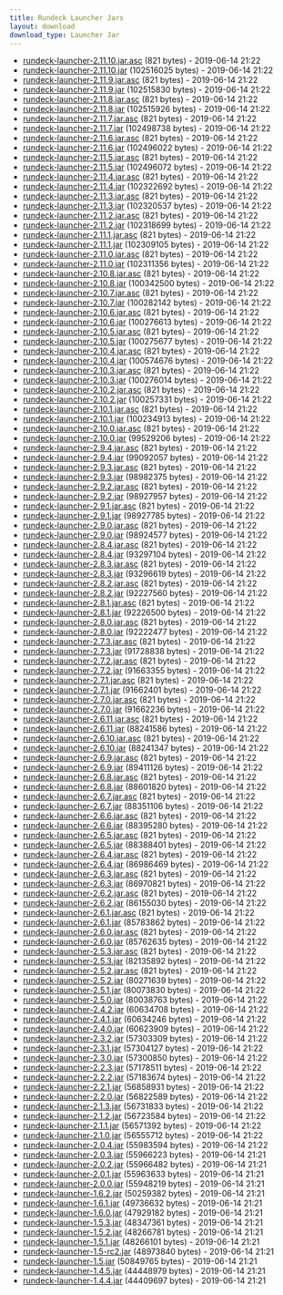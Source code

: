 ```yaml
---
title: Rundeck Launcher Jars
layout: download
download_type: Launcher Jar
---
```

* [rundeck-launcher-2.11.10.jar.asc](https://download.rundeck.org/jar/rundeck-launcher-2.11.10.jar.asc) (821 bytes) - 2019-06-14 21:22
* [rundeck-launcher-2.11.10.jar](https://download.rundeck.org/jar/rundeck-launcher-2.11.10.jar) (102516025 bytes) - 2019-06-14 21:22
* [rundeck-launcher-2.11.9.jar.asc](https://download.rundeck.org/jar/rundeck-launcher-2.11.9.jar.asc) (821 bytes) - 2019-06-14 21:22
* [rundeck-launcher-2.11.9.jar](https://download.rundeck.org/jar/rundeck-launcher-2.11.9.jar) (102515830 bytes) - 2019-06-14 21:22
* [rundeck-launcher-2.11.8.jar.asc](https://download.rundeck.org/jar/rundeck-launcher-2.11.8.jar.asc) (821 bytes) - 2019-06-14 21:22
* [rundeck-launcher-2.11.8.jar](https://download.rundeck.org/jar/rundeck-launcher-2.11.8.jar) (102515926 bytes) - 2019-06-14 21:22
* [rundeck-launcher-2.11.7.jar.asc](https://download.rundeck.org/jar/rundeck-launcher-2.11.7.jar.asc) (821 bytes) - 2019-06-14 21:22
* [rundeck-launcher-2.11.7.jar](https://download.rundeck.org/jar/rundeck-launcher-2.11.7.jar) (102498738 bytes) - 2019-06-14 21:22
* [rundeck-launcher-2.11.6.jar.asc](https://download.rundeck.org/jar/rundeck-launcher-2.11.6.jar.asc) (821 bytes) - 2019-06-14 21:22
* [rundeck-launcher-2.11.6.jar](https://download.rundeck.org/jar/rundeck-launcher-2.11.6.jar) (102496022 bytes) - 2019-06-14 21:22
* [rundeck-launcher-2.11.5.jar.asc](https://download.rundeck.org/jar/rundeck-launcher-2.11.5.jar.asc) (821 bytes) - 2019-06-14 21:22
* [rundeck-launcher-2.11.5.jar](https://download.rundeck.org/jar/rundeck-launcher-2.11.5.jar) (102496072 bytes) - 2019-06-14 21:22
* [rundeck-launcher-2.11.4.jar.asc](https://download.rundeck.org/jar/rundeck-launcher-2.11.4.jar.asc) (821 bytes) - 2019-06-14 21:22
* [rundeck-launcher-2.11.4.jar](https://download.rundeck.org/jar/rundeck-launcher-2.11.4.jar) (102322692 bytes) - 2019-06-14 21:22
* [rundeck-launcher-2.11.3.jar.asc](https://download.rundeck.org/jar/rundeck-launcher-2.11.3.jar.asc) (821 bytes) - 2019-06-14 21:22
* [rundeck-launcher-2.11.3.jar](https://download.rundeck.org/jar/rundeck-launcher-2.11.3.jar) (102320537 bytes) - 2019-06-14 21:22
* [rundeck-launcher-2.11.2.jar.asc](https://download.rundeck.org/jar/rundeck-launcher-2.11.2.jar.asc) (821 bytes) - 2019-06-14 21:22
* [rundeck-launcher-2.11.2.jar](https://download.rundeck.org/jar/rundeck-launcher-2.11.2.jar) (102318699 bytes) - 2019-06-14 21:22
* [rundeck-launcher-2.11.1.jar.asc](https://download.rundeck.org/jar/rundeck-launcher-2.11.1.jar.asc) (821 bytes) - 2019-06-14 21:22
* [rundeck-launcher-2.11.1.jar](https://download.rundeck.org/jar/rundeck-launcher-2.11.1.jar) (102309105 bytes) - 2019-06-14 21:22
* [rundeck-launcher-2.11.0.jar.asc](https://download.rundeck.org/jar/rundeck-launcher-2.11.0.jar.asc) (821 bytes) - 2019-06-14 21:22
* [rundeck-launcher-2.11.0.jar](https://download.rundeck.org/jar/rundeck-launcher-2.11.0.jar) (102311356 bytes) - 2019-06-14 21:22
* [rundeck-launcher-2.10.8.jar.asc](https://download.rundeck.org/jar/rundeck-launcher-2.10.8.jar.asc) (821 bytes) - 2019-06-14 21:22
* [rundeck-launcher-2.10.8.jar](https://download.rundeck.org/jar/rundeck-launcher-2.10.8.jar) (100342500 bytes) - 2019-06-14 21:22
* [rundeck-launcher-2.10.7.jar.asc](https://download.rundeck.org/jar/rundeck-launcher-2.10.7.jar.asc) (821 bytes) - 2019-06-14 21:22
* [rundeck-launcher-2.10.7.jar](https://download.rundeck.org/jar/rundeck-launcher-2.10.7.jar) (100282142 bytes) - 2019-06-14 21:22
* [rundeck-launcher-2.10.6.jar.asc](https://download.rundeck.org/jar/rundeck-launcher-2.10.6.jar.asc) (821 bytes) - 2019-06-14 21:22
* [rundeck-launcher-2.10.6.jar](https://download.rundeck.org/jar/rundeck-launcher-2.10.6.jar) (100276613 bytes) - 2019-06-14 21:22
* [rundeck-launcher-2.10.5.jar.asc](https://download.rundeck.org/jar/rundeck-launcher-2.10.5.jar.asc) (821 bytes) - 2019-06-14 21:22
* [rundeck-launcher-2.10.5.jar](https://download.rundeck.org/jar/rundeck-launcher-2.10.5.jar) (100275677 bytes) - 2019-06-14 21:22
* [rundeck-launcher-2.10.4.jar.asc](https://download.rundeck.org/jar/rundeck-launcher-2.10.4.jar.asc) (821 bytes) - 2019-06-14 21:22
* [rundeck-launcher-2.10.4.jar](https://download.rundeck.org/jar/rundeck-launcher-2.10.4.jar) (100574676 bytes) - 2019-06-14 21:22
* [rundeck-launcher-2.10.3.jar.asc](https://download.rundeck.org/jar/rundeck-launcher-2.10.3.jar.asc) (821 bytes) - 2019-06-14 21:22
* [rundeck-launcher-2.10.3.jar](https://download.rundeck.org/jar/rundeck-launcher-2.10.3.jar) (100276014 bytes) - 2019-06-14 21:22
* [rundeck-launcher-2.10.2.jar.asc](https://download.rundeck.org/jar/rundeck-launcher-2.10.2.jar.asc) (821 bytes) - 2019-06-14 21:22
* [rundeck-launcher-2.10.2.jar](https://download.rundeck.org/jar/rundeck-launcher-2.10.2.jar) (100257331 bytes) - 2019-06-14 21:22
* [rundeck-launcher-2.10.1.jar.asc](https://download.rundeck.org/jar/rundeck-launcher-2.10.1.jar.asc) (821 bytes) - 2019-06-14 21:22
* [rundeck-launcher-2.10.1.jar](https://download.rundeck.org/jar/rundeck-launcher-2.10.1.jar) (100234913 bytes) - 2019-06-14 21:22
* [rundeck-launcher-2.10.0.jar.asc](https://download.rundeck.org/jar/rundeck-launcher-2.10.0.jar.asc) (821 bytes) - 2019-06-14 21:22
* [rundeck-launcher-2.10.0.jar](https://download.rundeck.org/jar/rundeck-launcher-2.10.0.jar) (99529206 bytes) - 2019-06-14 21:22
* [rundeck-launcher-2.9.4.jar.asc](https://download.rundeck.org/jar/rundeck-launcher-2.9.4.jar.asc) (821 bytes) - 2019-06-14 21:22
* [rundeck-launcher-2.9.4.jar](https://download.rundeck.org/jar/rundeck-launcher-2.9.4.jar) (99092057 bytes) - 2019-06-14 21:22
* [rundeck-launcher-2.9.3.jar.asc](https://download.rundeck.org/jar/rundeck-launcher-2.9.3.jar.asc) (821 bytes) - 2019-06-14 21:22
* [rundeck-launcher-2.9.3.jar](https://download.rundeck.org/jar/rundeck-launcher-2.9.3.jar) (98982375 bytes) - 2019-06-14 21:22
* [rundeck-launcher-2.9.2.jar.asc](https://download.rundeck.org/jar/rundeck-launcher-2.9.2.jar.asc) (821 bytes) - 2019-06-14 21:22
* [rundeck-launcher-2.9.2.jar](https://download.rundeck.org/jar/rundeck-launcher-2.9.2.jar) (98927957 bytes) - 2019-06-14 21:22
* [rundeck-launcher-2.9.1.jar.asc](https://download.rundeck.org/jar/rundeck-launcher-2.9.1.jar.asc) (821 bytes) - 2019-06-14 21:22
* [rundeck-launcher-2.9.1.jar](https://download.rundeck.org/jar/rundeck-launcher-2.9.1.jar) (98927785 bytes) - 2019-06-14 21:22
* [rundeck-launcher-2.9.0.jar.asc](https://download.rundeck.org/jar/rundeck-launcher-2.9.0.jar.asc) (821 bytes) - 2019-06-14 21:22
* [rundeck-launcher-2.9.0.jar](https://download.rundeck.org/jar/rundeck-launcher-2.9.0.jar) (98924577 bytes) - 2019-06-14 21:22
* [rundeck-launcher-2.8.4.jar.asc](https://download.rundeck.org/jar/rundeck-launcher-2.8.4.jar.asc) (821 bytes) - 2019-06-14 21:22
* [rundeck-launcher-2.8.4.jar](https://download.rundeck.org/jar/rundeck-launcher-2.8.4.jar) (93297104 bytes) - 2019-06-14 21:22
* [rundeck-launcher-2.8.3.jar.asc](https://download.rundeck.org/jar/rundeck-launcher-2.8.3.jar.asc) (821 bytes) - 2019-06-14 21:22
* [rundeck-launcher-2.8.3.jar](https://download.rundeck.org/jar/rundeck-launcher-2.8.3.jar) (93296619 bytes) - 2019-06-14 21:22
* [rundeck-launcher-2.8.2.jar.asc](https://download.rundeck.org/jar/rundeck-launcher-2.8.2.jar.asc) (821 bytes) - 2019-06-14 21:22
* [rundeck-launcher-2.8.2.jar](https://download.rundeck.org/jar/rundeck-launcher-2.8.2.jar) (92227560 bytes) - 2019-06-14 21:22
* [rundeck-launcher-2.8.1.jar.asc](https://download.rundeck.org/jar/rundeck-launcher-2.8.1.jar.asc) (821 bytes) - 2019-06-14 21:22
* [rundeck-launcher-2.8.1.jar](https://download.rundeck.org/jar/rundeck-launcher-2.8.1.jar) (92226500 bytes) - 2019-06-14 21:22
* [rundeck-launcher-2.8.0.jar.asc](https://download.rundeck.org/jar/rundeck-launcher-2.8.0.jar.asc) (821 bytes) - 2019-06-14 21:22
* [rundeck-launcher-2.8.0.jar](https://download.rundeck.org/jar/rundeck-launcher-2.8.0.jar) (92222477 bytes) - 2019-06-14 21:22
* [rundeck-launcher-2.7.3.jar.asc](https://download.rundeck.org/jar/rundeck-launcher-2.7.3.jar.asc) (821 bytes) - 2019-06-14 21:22
* [rundeck-launcher-2.7.3.jar](https://download.rundeck.org/jar/rundeck-launcher-2.7.3.jar) (91728838 bytes) - 2019-06-14 21:22
* [rundeck-launcher-2.7.2.jar.asc](https://download.rundeck.org/jar/rundeck-launcher-2.7.2.jar.asc) (821 bytes) - 2019-06-14 21:22
* [rundeck-launcher-2.7.2.jar](https://download.rundeck.org/jar/rundeck-launcher-2.7.2.jar) (91663355 bytes) - 2019-06-14 21:22
* [rundeck-launcher-2.7.1.jar.asc](https://download.rundeck.org/jar/rundeck-launcher-2.7.1.jar.asc) (821 bytes) - 2019-06-14 21:22
* [rundeck-launcher-2.7.1.jar](https://download.rundeck.org/jar/rundeck-launcher-2.7.1.jar) (91662401 bytes) - 2019-06-14 21:22
* [rundeck-launcher-2.7.0.jar.asc](https://download.rundeck.org/jar/rundeck-launcher-2.7.0.jar.asc) (821 bytes) - 2019-06-14 21:22
* [rundeck-launcher-2.7.0.jar](https://download.rundeck.org/jar/rundeck-launcher-2.7.0.jar) (91662236 bytes) - 2019-06-14 21:22
* [rundeck-launcher-2.6.11.jar.asc](https://download.rundeck.org/jar/rundeck-launcher-2.6.11.jar.asc) (821 bytes) - 2019-06-14 21:22
* [rundeck-launcher-2.6.11.jar](https://download.rundeck.org/jar/rundeck-launcher-2.6.11.jar) (88241586 bytes) - 2019-06-14 21:22
* [rundeck-launcher-2.6.10.jar.asc](https://download.rundeck.org/jar/rundeck-launcher-2.6.10.jar.asc) (821 bytes) - 2019-06-14 21:22
* [rundeck-launcher-2.6.10.jar](https://download.rundeck.org/jar/rundeck-launcher-2.6.10.jar) (88241347 bytes) - 2019-06-14 21:22
* [rundeck-launcher-2.6.9.jar.asc](https://download.rundeck.org/jar/rundeck-launcher-2.6.9.jar.asc) (821 bytes) - 2019-06-14 21:22
* [rundeck-launcher-2.6.9.jar](https://download.rundeck.org/jar/rundeck-launcher-2.6.9.jar) (89411126 bytes) - 2019-06-14 21:22
* [rundeck-launcher-2.6.8.jar.asc](https://download.rundeck.org/jar/rundeck-launcher-2.6.8.jar.asc) (821 bytes) - 2019-06-14 21:22
* [rundeck-launcher-2.6.8.jar](https://download.rundeck.org/jar/rundeck-launcher-2.6.8.jar) (88601820 bytes) - 2019-06-14 21:22
* [rundeck-launcher-2.6.7.jar.asc](https://download.rundeck.org/jar/rundeck-launcher-2.6.7.jar.asc) (821 bytes) - 2019-06-14 21:22
* [rundeck-launcher-2.6.7.jar](https://download.rundeck.org/jar/rundeck-launcher-2.6.7.jar) (88351106 bytes) - 2019-06-14 21:22
* [rundeck-launcher-2.6.6.jar.asc](https://download.rundeck.org/jar/rundeck-launcher-2.6.6.jar.asc) (821 bytes) - 2019-06-14 21:22
* [rundeck-launcher-2.6.6.jar](https://download.rundeck.org/jar/rundeck-launcher-2.6.6.jar) (88395280 bytes) - 2019-06-14 21:22
* [rundeck-launcher-2.6.5.jar.asc](https://download.rundeck.org/jar/rundeck-launcher-2.6.5.jar.asc) (821 bytes) - 2019-06-14 21:22
* [rundeck-launcher-2.6.5.jar](https://download.rundeck.org/jar/rundeck-launcher-2.6.5.jar) (88388401 bytes) - 2019-06-14 21:22
* [rundeck-launcher-2.6.4.jar.asc](https://download.rundeck.org/jar/rundeck-launcher-2.6.4.jar.asc) (821 bytes) - 2019-06-14 21:22
* [rundeck-launcher-2.6.4.jar](https://download.rundeck.org/jar/rundeck-launcher-2.6.4.jar) (86986469 bytes) - 2019-06-14 21:22
* [rundeck-launcher-2.6.3.jar.asc](https://download.rundeck.org/jar/rundeck-launcher-2.6.3.jar.asc) (821 bytes) - 2019-06-14 21:22
* [rundeck-launcher-2.6.3.jar](https://download.rundeck.org/jar/rundeck-launcher-2.6.3.jar) (86970821 bytes) - 2019-06-14 21:22
* [rundeck-launcher-2.6.2.jar.asc](https://download.rundeck.org/jar/rundeck-launcher-2.6.2.jar.asc) (821 bytes) - 2019-06-14 21:22
* [rundeck-launcher-2.6.2.jar](https://download.rundeck.org/jar/rundeck-launcher-2.6.2.jar) (86155030 bytes) - 2019-06-14 21:22
* [rundeck-launcher-2.6.1.jar.asc](https://download.rundeck.org/jar/rundeck-launcher-2.6.1.jar.asc) (821 bytes) - 2019-06-14 21:22
* [rundeck-launcher-2.6.1.jar](https://download.rundeck.org/jar/rundeck-launcher-2.6.1.jar) (85783862 bytes) - 2019-06-14 21:22
* [rundeck-launcher-2.6.0.jar.asc](https://download.rundeck.org/jar/rundeck-launcher-2.6.0.jar.asc) (821 bytes) - 2019-06-14 21:22
* [rundeck-launcher-2.6.0.jar](https://download.rundeck.org/jar/rundeck-launcher-2.6.0.jar) (85762635 bytes) - 2019-06-14 21:22
* [rundeck-launcher-2.5.3.jar.asc](https://download.rundeck.org/jar/rundeck-launcher-2.5.3.jar.asc) (821 bytes) - 2019-06-14 21:22
* [rundeck-launcher-2.5.3.jar](https://download.rundeck.org/jar/rundeck-launcher-2.5.3.jar) (82135892 bytes) - 2019-06-14 21:22
* [rundeck-launcher-2.5.2.jar.asc](https://download.rundeck.org/jar/rundeck-launcher-2.5.2.jar.asc) (821 bytes) - 2019-06-14 21:22
* [rundeck-launcher-2.5.2.jar](https://download.rundeck.org/jar/rundeck-launcher-2.5.2.jar) (80271639 bytes) - 2019-06-14 21:22
* [rundeck-launcher-2.5.1.jar](https://download.rundeck.org/jar/rundeck-launcher-2.5.1.jar) (80073830 bytes) - 2019-06-14 21:22
* [rundeck-launcher-2.5.0.jar](https://download.rundeck.org/jar/rundeck-launcher-2.5.0.jar) (80038763 bytes) - 2019-06-14 21:22
* [rundeck-launcher-2.4.2.jar](https://download.rundeck.org/jar/rundeck-launcher-2.4.2.jar) (60634708 bytes) - 2019-06-14 21:22
* [rundeck-launcher-2.4.1.jar](https://download.rundeck.org/jar/rundeck-launcher-2.4.1.jar) (60634246 bytes) - 2019-06-14 21:22
* [rundeck-launcher-2.4.0.jar](https://download.rundeck.org/jar/rundeck-launcher-2.4.0.jar) (60623909 bytes) - 2019-06-14 21:22
* [rundeck-launcher-2.3.2.jar](https://download.rundeck.org/jar/rundeck-launcher-2.3.2.jar) (57303309 bytes) - 2019-06-14 21:22
* [rundeck-launcher-2.3.1.jar](https://download.rundeck.org/jar/rundeck-launcher-2.3.1.jar) (57304127 bytes) - 2019-06-14 21:22
* [rundeck-launcher-2.3.0.jar](https://download.rundeck.org/jar/rundeck-launcher-2.3.0.jar) (57300850 bytes) - 2019-06-14 21:22
* [rundeck-launcher-2.2.3.jar](https://download.rundeck.org/jar/rundeck-launcher-2.2.3.jar) (57178511 bytes) - 2019-06-14 21:22
* [rundeck-launcher-2.2.2.jar](https://download.rundeck.org/jar/rundeck-launcher-2.2.2.jar) (57183674 bytes) - 2019-06-14 21:22
* [rundeck-launcher-2.2.1.jar](https://download.rundeck.org/jar/rundeck-launcher-2.2.1.jar) (56858931 bytes) - 2019-06-14 21:22
* [rundeck-launcher-2.2.0.jar](https://download.rundeck.org/jar/rundeck-launcher-2.2.0.jar) (56822589 bytes) - 2019-06-14 21:22
* [rundeck-launcher-2.1.3.jar](https://download.rundeck.org/jar/rundeck-launcher-2.1.3.jar) (56731833 bytes) - 2019-06-14 21:22
* [rundeck-launcher-2.1.2.jar](https://download.rundeck.org/jar/rundeck-launcher-2.1.2.jar) (56723584 bytes) - 2019-06-14 21:22
* [rundeck-launcher-2.1.1.jar](https://download.rundeck.org/jar/rundeck-launcher-2.1.1.jar) (56571392 bytes) - 2019-06-14 21:22
* [rundeck-launcher-2.1.0.jar](https://download.rundeck.org/jar/rundeck-launcher-2.1.0.jar) (56555712 bytes) - 2019-06-14 21:22
* [rundeck-launcher-2.0.4.jar](https://download.rundeck.org/jar/rundeck-launcher-2.0.4.jar) (55983594 bytes) - 2019-06-14 21:22
* [rundeck-launcher-2.0.3.jar](https://download.rundeck.org/jar/rundeck-launcher-2.0.3.jar) (55966223 bytes) - 2019-06-14 21:21
* [rundeck-launcher-2.0.2.jar](https://download.rundeck.org/jar/rundeck-launcher-2.0.2.jar) (55966482 bytes) - 2019-06-14 21:21
* [rundeck-launcher-2.0.1.jar](https://download.rundeck.org/jar/rundeck-launcher-2.0.1.jar) (55963633 bytes) - 2019-06-14 21:21
* [rundeck-launcher-2.0.0.jar](https://download.rundeck.org/jar/rundeck-launcher-2.0.0.jar) (55948219 bytes) - 2019-06-14 21:21
* [rundeck-launcher-1.6.2.jar](https://download.rundeck.org/jar/rundeck-launcher-1.6.2.jar) (50259382 bytes) - 2019-06-14 21:21
* [rundeck-launcher-1.6.1.jar](https://download.rundeck.org/jar/rundeck-launcher-1.6.1.jar) (49736632 bytes) - 2019-06-14 21:21
* [rundeck-launcher-1.6.0.jar](https://download.rundeck.org/jar/rundeck-launcher-1.6.0.jar) (47929182 bytes) - 2019-06-14 21:21
* [rundeck-launcher-1.5.3.jar](https://download.rundeck.org/jar/rundeck-launcher-1.5.3.jar) (48347361 bytes) - 2019-06-14 21:21
* [rundeck-launcher-1.5.2.jar](https://download.rundeck.org/jar/rundeck-launcher-1.5.2.jar) (48266781 bytes) - 2019-06-14 21:21
* [rundeck-launcher-1.5.1.jar](https://download.rundeck.org/jar/rundeck-launcher-1.5.1.jar) (48266101 bytes) - 2019-06-14 21:21
* [rundeck-launcher-1.5-rc2.jar](https://download.rundeck.org/jar/rundeck-launcher-1.5-rc2.jar) (48973840 bytes) - 2019-06-14 21:21
* [rundeck-launcher-1.5.jar](https://download.rundeck.org/jar/rundeck-launcher-1.5.jar) (50849765 bytes) - 2019-06-14 21:21
* [rundeck-launcher-1.4.5.jar](https://download.rundeck.org/jar/rundeck-launcher-1.4.5.jar) (44448979 bytes) - 2019-06-14 21:21
* [rundeck-launcher-1.4.4.jar](https://download.rundeck.org/jar/rundeck-launcher-1.4.4.jar) (44409697 bytes) - 2019-06-14 21:21
